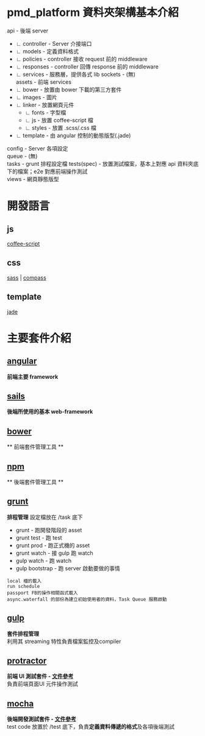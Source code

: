 # pmd_platform 資料夾架構基本介紹
api - 後端 server
  - ∟ controller - Server 介接端口
  - ∟ models - 定義資料格式
  - ∟ policies - controller 接收 request 前的 middleware
  - ∟ responses - controller 回傳 response 前的 middleware
  - ∟ services - 服務層，提供各式 lib
sockets - (無)  
assets - 前端 services
  - ∟ bower - 放置由 bower 下載的第三方套件
  - ∟ images - 圖片
  - ∟ linker - 放置網頁元件
    - ∟ fonts - 字型檔
    - ∟ js - 放置 coffee-script 檔
    - ∟ styles - 放置 .scss/.css 檔
   - ∟ template - 由 angular 控制的動態版型(.jade)  
   
config - Server 各項設定  
queue - (無)  
tasks - grunt 排程設定檔
tests(spec) - 放置測試檔案，基本上對應 api 資料夾底下的檔案；e2e 對應前端操作測試  
views - 網頁靜態版型

# 開發語言

## js
[coffee-script](http://coffeescript.org/) 

## css 
[sass](http://sass-lang.com/) | [compass](http://compass-style.org/)

## template
[jade](http://jade-lang.com/)

# 主要套件介紹

## [angular](https://angularjs.org/)
**前端主要 framework**

## [sails](https://www.npmjs.com/package/sails)
**後端所使用的基本 web-framework**

## [bower](http://bower.io/)
** 前端套件管理工具 **

## [npm](https://www.npmjs.com/)
** 後端套件管理工具 **

## [grunt](http://gruntjs.com/)
**排程管理**
設定檔放在 /task 底下
- grunt - 跑開發階段的 asset
- grunt test - 跑 test
- grunt prod - 跑正式機的 asset
- grunt watch - 接 gulp 跑 watch
- gulp watch - 跑 watch
- gulp bootstrap - 跑 server 啟動要做的事情
```
local 檔的載入
run schedule
passport FB的操作相關函式載入
async.waterfall 的部份為建立初始使用者的資料，Task Queue 服務啟動
```

## [gulp](http://gulpjs.com/)
**套件排程管理**  
利用其 streaming 特性負責檔案監控及compiler
 
## [protractor](http://angular.github.io/protractor/)
**前端 UI 測試套件 - [文件參考](https://github.com/TMDer/warehouse/blob/master/testing/protractor.md)**  
負責前端頁面UI 元件操作測試

## [mocha](http://mochajs.org/)
**後端開發測試套件 - [文件參考](https://github.com/TMDer/warehouse/blob/master/tips/test_skill.md)**  
test code 放置於 /test 底下，負責**定義資料傳遞的格式**及各項後端測試 

